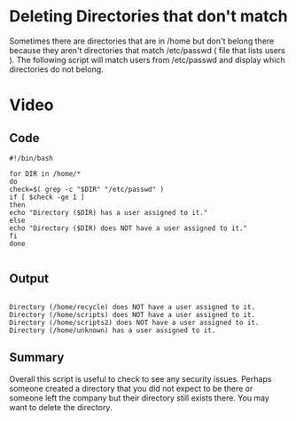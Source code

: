 # Deleting Directories that don't match

Sometimes there are directories that are in /home but don't belong there because they aren't directories that match /etc/passwd ( file that lists users ). The following script will
match users from /etc/passwd and display which directories do not belong.


# Video


## Code

```
#!/bin/bash

for DIR in /home/*
do
check=$( grep -c "$DIR" "/etc/passwd" )
if [ $check -ge 1 ]
then
echo "Directory ($DIR) has a user assigned to it."
else
echo "Directory ($DIR) does NOT have a user assigned to it."
fi
done


```


## Output

```

Directory (/home/recycle) does NOT have a user assigned to it.
Directory (/home/scripts) does NOT have a user assigned to it.
Directory (/home/scripts2) does NOT have a user assigned to it.
Directory (/home/unknown) has a user assigned to it.

```

## Summary

Overall this script is useful to check to see any security issues. Perhaps someone created a directory that you did not expect to be there or someone left the company but their directory still exists there. You may want to delete the directory.
